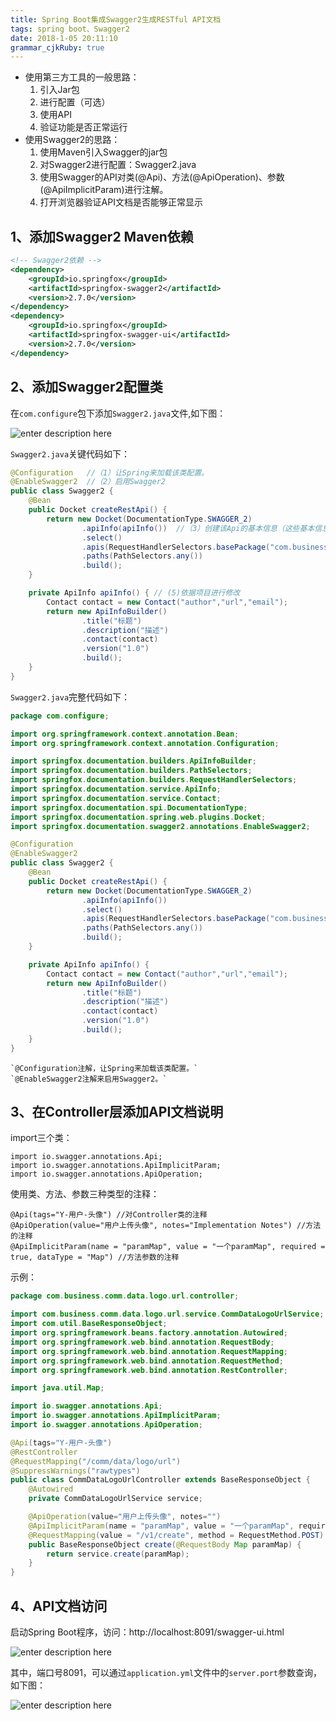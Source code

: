 ```yaml
---
title: Spring Boot集成Swagger2生成RESTful API文档
tags: spring boot、Swagger2
date: 2018-1-05 20:11:10
grammar_cjkRuby: true
---
```


* 使用第三方工具的一般思路：
     1. 引入Jar包
     2. 进行配置（可选）
     3. 使用API
     4. 验证功能是否正常运行
* 使用Swagger2的思路：
	1. 使用Maven引入Swagger的jar包
	2. 对Swagger2进行配置：Swagger2.java
	3. 使用Swagger的API对类(@Api)、方法(@ApiOperation)、参数(@ApiImplicitParam)进行注解。
	4. 打开浏览器验证API文档是否能够正常显示

## 1、添加Swagger2 Maven依赖 ##
```xml
<!-- Swagger2依赖 -->
<dependency>
	<groupId>io.springfox</groupId>
	<artifactId>springfox-swagger2</artifactId>
	<version>2.7.0</version>
</dependency>
<dependency>
	<groupId>io.springfox</groupId>
	<artifactId>springfox-swagger-ui</artifactId>
	<version>2.7.0</version>
</dependency>
```

## 2、添加Swagger2配置类 ##

在`com.configure`包下添加`Swagger2.java`文件,如下图：

![enter description here][1]

`Swagger2.java`关键代码如下：

```java
@Configuration   //（1）让Spring来加载该类配置。
@EnableSwagger2  //（2）启用Swagger2
public class Swagger2 {
    @Bean
    public Docket createRestApi() {
        return new Docket(DocumentationType.SWAGGER_2)
                .apiInfo(apiInfo())  //（3）创建该Api的基本信息（这些基本信息会展现在文档页面中）
                .select()
                .apis(RequestHandlerSelectors.basePackage("com.business")) //(4)填写Controller的目录【必须修改】
                .paths(PathSelectors.any())
                .build();
    }

    private ApiInfo apiInfo() { // (5)依据项目进行修改
        Contact contact = new Contact("author","url","email");
        return new ApiInfoBuilder()
                .title("标题")
                .description("描述")
                .contact(contact)
                .version("1.0")
                .build();
    }
}
```

`Swagger2.java`完整代码如下：

```java
package com.configure;

import org.springframework.context.annotation.Bean;
import org.springframework.context.annotation.Configuration;

import springfox.documentation.builders.ApiInfoBuilder;
import springfox.documentation.builders.PathSelectors;
import springfox.documentation.builders.RequestHandlerSelectors;
import springfox.documentation.service.ApiInfo;
import springfox.documentation.service.Contact;
import springfox.documentation.spi.DocumentationType;
import springfox.documentation.spring.web.plugins.Docket;
import springfox.documentation.swagger2.annotations.EnableSwagger2;

@Configuration
@EnableSwagger2
public class Swagger2 {
    @Bean
    public Docket createRestApi() {
        return new Docket(DocumentationType.SWAGGER_2)
                .apiInfo(apiInfo())
                .select()
                .apis(RequestHandlerSelectors.basePackage("com.business"))
                .paths(PathSelectors.any())
                .build();
    }

    private ApiInfo apiInfo() {
        Contact contact = new Contact("author","url","email");
        return new ApiInfoBuilder()
                .title("标题")
                .description("描述")
                .contact(contact)
                .version("1.0")
                .build();
    }
}
```
	`@Configuration注解，让Spring来加载该类配置。`
	`@EnableSwagger2注解来启用Swagger2。`
## 3、在Controller层添加API文档说明 ##

import三个类：

	import io.swagger.annotations.Api;
	import io.swagger.annotations.ApiImplicitParam;
	import io.swagger.annotations.ApiOperation;

使用类、方法、参数三种类型的注释：

	@Api(tags="Y-用户-头像") //对Controller类的注释
	@ApiOperation(value="用户上传头像", notes="Implementation Notes") //方法的注释
	@ApiImplicitParam(name = "paramMap", value = "一个paramMap", required = true, dataType = "Map") //方法参数的注释

示例：

```java
package com.business.comm.data.logo.url.controller;

import com.business.comm.data.logo.url.service.CommDataLogoUrlService;
import com.util.BaseResponseObject;
import org.springframework.beans.factory.annotation.Autowired;
import org.springframework.web.bind.annotation.RequestBody;
import org.springframework.web.bind.annotation.RequestMapping;
import org.springframework.web.bind.annotation.RequestMethod;
import org.springframework.web.bind.annotation.RestController;

import java.util.Map;

import io.swagger.annotations.Api;
import io.swagger.annotations.ApiImplicitParam;
import io.swagger.annotations.ApiOperation;

@Api(tags="Y-用户-头像")
@RestController
@RequestMapping("/comm/data/logo/url")
@SuppressWarnings("rawtypes")
public class CommDataLogoUrlController extends BaseResponseObject {
    @Autowired
    private CommDataLogoUrlService service;

    @ApiOperation(value="用户上传头像", notes="")
    @ApiImplicitParam(name = "paramMap", value = "一个paramMap", required = true, dataType = "Map")
    @RequestMapping(value = "/v1/create", method = RequestMethod.POST)
    public BaseResponseObject create(@RequestBody Map paramMap) {
        return service.create(paramMap);
    }
}
```

## 4、API文档访问 ##

启动Spring Boot程序，访问：http://localhost:8091/swagger-ui.html

![enter description here][2]

其中，端口号8091，可以通过`application.yml`文件中的`server.port`参数查询，如下图：

![enter description here][3]


  [1]: http://zsq-blog-image.oss-cn-beijing.aliyuncs.com/2018/1/16/20180111135947.png "配置类"
  [2]: http://zsq-blog-image.oss-cn-beijing.aliyuncs.com/2018/1/16/20180111153828.png "UI"
  [3]: http://zsq-blog-image.oss-cn-beijing.aliyuncs.com/2018/1/16/20180111153538.png "展示"